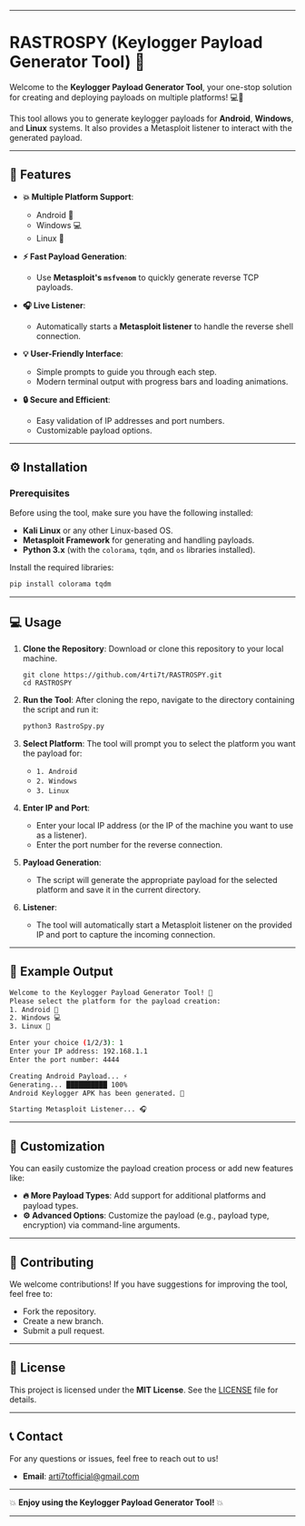 
---

#  RASTROSPY (Keylogger Payload Generator Tool) 🔐

Welcome to the **Keylogger Payload Generator Tool**, your one-stop solution for creating and deploying payloads on multiple platforms! 💻📱

This tool allows you to generate keylogger payloads for **Android**, **Windows**, and **Linux** systems. It also provides a Metasploit listener to interact with the generated payload.

---

## 🚀 Features

- **💥 Multiple Platform Support**:
  - Android 📱
  - Windows 💻
  - Linux 🐧

- **⚡ Fast Payload Generation**:
  - Use **Metasploit's `msfvenom`** to quickly generate reverse TCP payloads.

- **🎧 Live Listener**:
  - Automatically starts a **Metasploit listener** to handle the reverse shell connection.

- **💡 User-Friendly Interface**:
  - Simple prompts to guide you through each step.
  - Modern terminal output with progress bars and loading animations.

- **🔒 Secure and Efficient**:
  - Easy validation of IP addresses and port numbers.
  - Customizable payload options.

---

## ⚙️ Installation

### Prerequisites

Before using the tool, make sure you have the following installed:

- **Kali Linux** or any other Linux-based OS.
- **Metasploit Framework** for generating and handling payloads.
- **Python 3.x** (with the `colorama`, `tqdm`, and `os` libraries installed).

Install the required libraries:
```bash
pip install colorama tqdm
```

---

## 💻 **Usage**

1. **Clone the Repository**:
   Download or clone this repository to your local machine.
   ```
   git clone https://github.com/4rti7t/RASTROSPY.git
   cd RASTROSPY
   ```
3. **Run the Tool**:
   After cloning the repo, navigate to the directory containing the script and run it:
   ```bash
   python3 RastroSpy.py
   ```

4. **Select Platform**:
   The tool will prompt you to select the platform you want the payload for:
   - `1. Android`
   - `2. Windows`
   - `3. Linux`

5. **Enter IP and Port**:
   - Enter your local IP address (or the IP of the machine you want to use as a listener).
   - Enter the port number for the reverse connection.

6. **Payload Generation**:
   - The script will generate the appropriate payload for the selected platform and save it in the current directory.

7. **Listener**:
   - The tool will automatically start a Metasploit listener on the provided IP and port to capture the incoming connection.

---

## 📖 Example Output

```bash
Welcome to the Keylogger Payload Generator Tool! 🚀
Please select the platform for the payload creation:
1. Android 📱
2. Windows 💻
3. Linux 🐧

Enter your choice (1/2/3): 1
Enter your IP address: 192.168.1.1
Enter the port number: 4444

Creating Android Payload... ⚡
Generating... ██████████ 100%
Android Keylogger APK has been generated. 📲

Starting Metasploit Listener... 🎧
```

---

## 🎨 Customization

You can easily customize the payload creation process or add new features like:

- **🔥 More Payload Types**: Add support for additional platforms and payload types.
- **⚙️ Advanced Options**: Customize the payload (e.g., payload type, encryption) via command-line arguments.

---

## 📢 Contributing

We welcome contributions! If you have suggestions for improving the tool, feel free to:

- Fork the repository.
- Create a new branch.
- Submit a pull request.

---

## 📜 License

This project is licensed under the **MIT License**. See the [LICENSE](LICENSE) file for details.

---

## 📞 Contact

For any questions or issues, feel free to reach out to us!

- **Email**: arti7tofficial@gmail.com
---

💥 **Enjoy using the Keylogger Payload Generator Tool!** 💥

---
